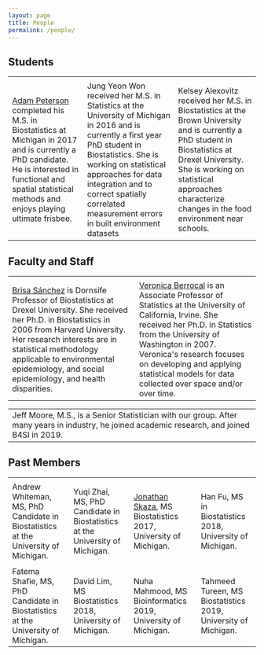 ```yaml
---
layout: page
title: People
permalink: /people/
---
```


## Students

<table>
  <tbody>
    <tr>
      <td><div class="thumbpeterson"></div></td>
      <td><div class="thumbjung"></div></td>
      <td><div class="thumbjung"></div></td>
    </tr>
     <tr>
      <td> <a href="http://apeterson91.github.io/">Adam Peterson</a> completed his M.S. in Biostatistics at Michigan in 2017 and is currently a PhD candidate. He is interested in functional and spatial statistical methods and enjoys playing ultimate frisbee.</td>
      <td>Jung Yeon Won received her M.S. in Statistics at the University of Michigan in 2016 and is currently a first year PhD student in Biostatistics. She is working on statistical approaches for data integration and to correct spatially correlated measurement errors in built environment datasets </td>
      <td>Kelsey Alexovitz received her M.S. in Biostatistics at the Brown University and is currently a PhD student in Biostatistics at Drexel University. She is working on statistical approaches characterize changes in the food environment near schools. </td>
    </tr>
  </tbody>
</table>


## Faculty and Staff

<table>
  <tbody>
    <tr>
      <td><div class="thumbbrisa"></div></td>
      <td><div class="thumbveronica"></div></td>
    </tr>
    <tr>
     <td> <a href="https://drexel.edu/dornsife/academics/faculty/Brisa%20Sanchez/">Brisa Sánchez</a> is Dornsife Professor of Biostatistics at Drexel University. She received her Ph.D. in Biostatistics in 2006 from Harvard University. Her research interests are in statistical methodology applicable to environmental epidemiology, and social epidemiology, and health disparities.</td>
      <td><a href="https://www.stat.uci.edu/faculty/veronica-berrocal/">Veronica Berrocal</a> is an Associate Professor of Statistics at the University of California, Irvine. She received her Ph.D. in Statistics from the University of Washington in 2007. Veronica's research focuses on developing and applying statistical models for data collected over space and/or over time. </td>
    </tr>
  </tbody>
</table>

<table>
  <tbody>
    <tr>
      <td> Jeff Moore, M.S., is a Senior Statistician with our group.  After many years in industry, he joined academic research, and joined B4SI in 2019. </td>
    </tr>
  </tbody>
</table>



## Past Members

<table>
  <tbody>
    <tr>
      <td><div class="thumbwhiteman"></div></td>
      <td><div class="thumbyuqi"></div></td>
      <td><div class="thumbskaza"></div></td>
      <td><div class="thumbhan"></div></td>
    </tr>
    <tr>
      <td> Andrew Whiteman, MS, PhD Candidate in Biostatistics at the University of Michigan.</td>
      <td>Yuqi Zhai, MS, PhD Candidate in Biostatistics at the University of Michigan.</td>
      <td> <a href="http://jskaza.github.io">Jonathan Skaza</a>, MS Biostatistics 2017, University of Michigan. </td>
      <td> Han Fu, MS in Biostatistics 2018, University of Michigan.</td>
    </tr>
    <tr>
      <td><div class="thumbfatema"></div></td>
      <td><div class="thumbdavid"></div></td>
      <td><div class="thumbnuha"></div></td>
      <td><div class="thumbtahmeed"></div></td>
    </tr>
     <tr>
      <td>Fatema Shafie, MS, PhD Candidate in Biostatistics at the University of Michigan.</td>
      <td>David Lim, MS Biostatistics 2018, University of Michigan.</td>
      <td>Nuha Mahmood, MS Bioinformatics 2019, University of Michigan.</td>
      <td>Tahmeed Tureen, MS Biostatistics 2019, University of Michigan.</td>
   </tr>
    <tr>
     </tr>
  </tbody>
</table>

